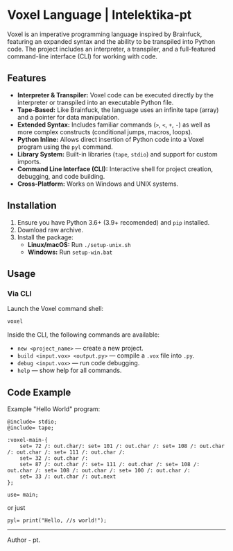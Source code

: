 # Voxel Language | Intelektika-pt

Voxel is an imperative programming language inspired by Brainfuck, featuring an expanded syntax and the ability to be transpiled into Python code. The project includes an interpreter, a transpiler, and a full-featured command-line interface (CLI) for working with code.

## Features

*   **Interpreter & Transpiler:** Voxel code can be executed directly by the interpreter or transpiled into an executable Python file.
*   **Tape-Based:** Like Brainfuck, the language uses an infinite tape (array) and a pointer for data manipulation.
*   **Extended Syntax:** Includes familiar commands (`>`, `<`, `+`, `-`) as well as more complex constructs (conditional jumps, macros, loops).
*   **Python Inline:** Allows direct insertion of Python code into a Voxel program using the `pyl` command.
*   **Library System:** Built-in libraries (`tape`, `stdio`) and support for custom imports.
*   **Command Line Interface (CLI):** Interactive shell for project creation, debugging, and code building.
*   **Cross-Platform:** Works on Windows and UNIX systems.

## Installation

1.  Ensure you have Python 3.6+ (3.9+ recomended) and `pip` installed.
2.  Download raw archive.
3.  Install the package:
    *   **Linux/macOS:** Run `./setup-unix.sh`
    *   **Windows:** Run `setup-win.bat`

## Usage

### Via CLI
Launch the Voxel command shell:
```bash
voxel
```
Inside the CLI, the following commands are available:
*   `new <project_name>` — create a new project.
*   `build <input.vox> <output.py>` — compile a `.vox` file into `.py`.
*   `debug <input.vox>` — run code debugging.
*   `help` — show help for all commands.



## Code Example

Example "Hello World" program:
```voxel
@include= stdio;
@include= tape;

:voxel-main-{
    set= 72 /: out.char/: set= 101 /: out.char /: set= 108 /: out.char /: out.char /: set= 111 /: out.char /:
    set= 32 /: out.char /:
    set= 87 /: out.char /: set= 111 /: out.char /: set= 108 /: out.char /: set= 108 /: out.char /: set= 100 /: out.char /:
    set= 33 /: out.char /: out.next
};

use= main;
```

or just
```voxel
pyl= print("Hello, //s world!");
```


---

Author - pt.
